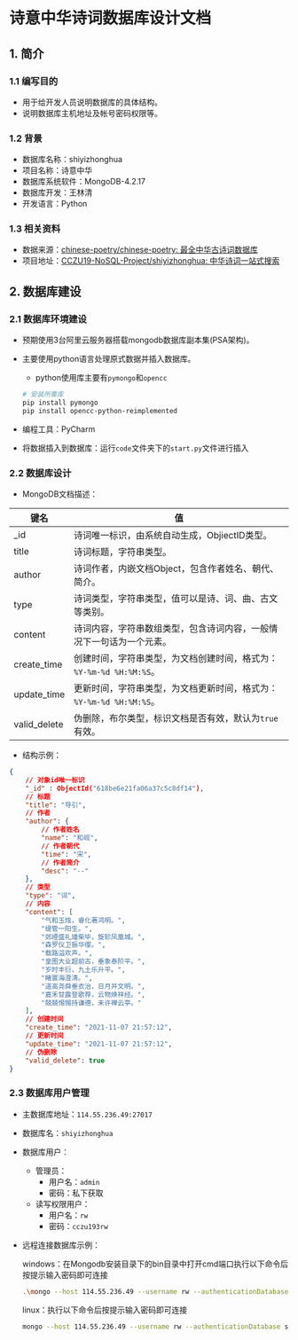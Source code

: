 # 诗意中华诗词数据库设计文档

## 1. 简介

### 1.1 编写目的

-   用于给开发人员说明数据库的具体结构。
-   说明数据库主机地址及帐号密码权限等。

### 1.2 背景

-   数据库名称：shiyizhonghua
-   项目名称：诗意中华
-   数据库系统软件：MongoDB-4.2.17
-   数据库开发：王林清
-   开发语言：Python

### 1.3 相关资料

-   数据来源：[chinese-poetry/chinese-poetry: 最全中华古诗词数据库](https://github.com/chinese-poetry/chinese-poetry)
-   项目地址：[CCZU19-NoSQL-Project/shiyizhonghua: 中华诗词一站式搜索](https://github.com/CCZU19-NoSQL-Project/shiyizhonghua)

## 2. 数据库建设

### 2.1 数据库环境建设

-   预期使用3台阿里云服务器搭载mongodb数据库副本集(PSA架构)。

-   主要使用python语言处理原式数据并插入数据库。

    -   python使用库主要有`pymongo`和`opencc`

    ```bash
    # 安装所需库
    pip install pymongo
    pip install opencc-python-reimplemented
    ```

-   编程工具：PyCharm
-   将数据插入到数据库：运行`code`文件夹下的`start.py`文件进行插入

### 2.2 数据库设计

-   MongoDB文档描述：

| 键名         | 值                                                           |
| ------------ | ------------------------------------------------------------ |
| _id          | 诗词唯一标识，由系统自动生成，ObjiectID类型。                |
| title        | 诗词标题，字符串类型。                                       |
| author       | 诗词作者，内嵌文档Object，包含作者姓名、朝代、简介。         |
| type         | 诗词类型，字符串类型，值可以是诗、词、曲、古文等类别。       |
| content      | 诗词内容，字符串数组类型，包含诗词内容，一般情况下一句话为一个元素。 |
| create_time  | 创建时间，字符串类型，为文档创建时间，格式为：`%Y-%m-%d %H:%M:%S`。 |
| update_time  | 更新时间，字符串类型，为文档更新时间，格式为：`%Y-%m-%d %H:%M:%S`。 |
| valid_delete | 伪删除，布尔类型，标识文档是否有效，默认为`true`有效。       |

-   结构示例：

```json
{
    // 对象id唯一标识
    "_id" : ObjectId("618be6e21fa06a37c5c8df14"),
    // 标题
    "title": "导引",
    // 作者
    "author": {
        // 作者姓名
        "name": "和岘",
        // 作者朝代
        "time": "宋",
        // 作者简介
        "desc": "--"
    },
    // 类型
    "type": "词",
    // 内容
    "content": [
        "气和玉烛，睿化著鸿明。",
        "缇管一阳生。",
        "郊禋盛礼燔柴毕，旋轸凤凰城。",
        "森罗仪卫振华缨。",
        "载路溢欢声。",
        "皇图大业超前古，垂象泰阶平。",
        "岁时丰衍，九土乐升平。",
        "睹寰海澄清。",
        "道高尧舜垂衣治，日月并文明。",
        "嘉禾甘露登歌荐，云物焕祥经。",
        "兢兢惕惕持谦德，未许禅云亭。"
    ],
    // 创建时间
    "create_time": "2021-11-07 21:57:12",
    // 更新时间
    "update_time": "2021-11-07 21:57:12",
    // 伪删除
    "valid_delete": true
}
```

### 2.3 数据库用户管理

-   主数据库地址：`114.55.236.49:27017`
-   数据库名：`shiyizhonghua`
-   数据库用户：
    -   管理员：
        -   用户名：`admin`
        -   密码：私下获取
    -   读写权限用户：
        -   用户名：`rw`
        -   密码：`cczu193rw`

-   远程连接数据库示例：

    windows：在Mongodb安装目录下的bin目录中打开cmd端口执行以下命令后按提示输入密码即可连接

    ```bash
    .\mongo --host 114.55.236.49 --username rw --authenticationDatabase shiyizhonghua
    ```

    linux：执行以下命令后按提示输入密码即可连接

    ```bash
    mongo --host 114.55.236.49 --username rw --authenticationDatabase shiyizhonghua
    ```


